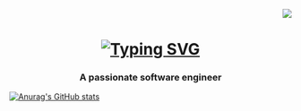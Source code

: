 <p align="right">
  <img src="https://visitor-badge.laobi.icu/badge?page_id=kennethcxv.visitor-badge&left_color=red&right_color=green&left_text=visitors">
</p>

<h1 align="center">
<a href="https://git.io/typing-svg"><img src="https://readme-typing-svg.demolab.com?font=Fira+Code&pause=1000&color=008000&center=true&vCenter=true&random=false&width=500&lines=Hi+there%F0%9F%91%8B;I'm+Kenneth+Camacho" alt="Typing SVG" /></a>
    </a>
</h1>



<h3 align="center">A passionate software engineer</h3>

[![Anurag's GitHub stats](https://github-readme-stats.vercel.app/api?username=kennethcxv)](https://github.com/anuraghazra/github-readme-stats)
